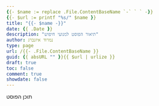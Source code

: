 ```yaml
---
{{- $name := replace .File.ContentBaseName `-` ` ` -}}
{{- $url := printf "%s/" $name }}
title: "{{- $name -}}"
date: {{ .Date }}
description: "תיאור הפוסט למנועי חיפוש"
author: נמרוד איזנברג
type: page
url: /{{- .File.ContentBaseName }}
guid: {{ absURL "" }}{{ $url | urlize }}
draft: true
toc: false
comment: true
showdate: false
---
```

תוכן הפוסט
